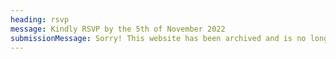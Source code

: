 ```yaml
---
heading: rsvp
message: Kindly RSVP by the 5th of November 2022
submissionMessage: Sorry! This website has been archived and is no longer accepting form submissions.
---
```

